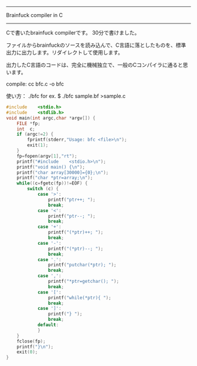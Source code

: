 


**************************************************


Brainfuck compiler in C


**************************************************


Cで書いたbrainfuck compilerです。
30分で書けました。

ファイルからbrainfuckのソースを読み込んで、C言語に落としたものを、標準出力に出力します。リダイレクトして使用します。

出力したC言語のコードは、完全に機械独立で、一般のCコンパイラに通ると思います。

compile:
cc bfc.c -o bfc

使い方：
./bfc <file>
for ex.
$ ./bfc sample.bf >sample.c

```bfc.c
#include    <stdio.h>
#include    <stdlib.h>
void main(int argc,char *argv[]) {
    FILE *fp;
    int  c;
    if (argc!=2) {
        fprintf(stderr,"Usage: bfc <file>\n");
        exit(1);
    }
    fp=fopen(argv[1],"rt");
    printf("#include    <stdio.h>\n");
    printf("void main() {\n");
    printf("char array[30000]={0};\n");
    printf("char *ptr=array;\n");
    while((c=fgetc(fp))!=EOF) {
        switch (c) {
            case '>':
                printf("ptr++; ");
                break;
            case '<':
                printf("ptr--; ");
                break;
            case '+':
                printf("(*ptr)++; ");
                break;
            case '-':
                printf("(*ptr)--; ");
                break;
            case '.':
                printf("putchar(*ptr); ");
                break;
            case ',':
                printf("*ptr=getchar(); ");
                break;
            case '[':
                printf("while(*ptr){ ");
                break;
            case ']':
                printf("} ");
                break;
            default:
            }
    }
    fclose(fp);
    printf("}\n");
    exit(0);
}

```
